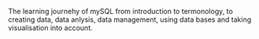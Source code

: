 The learning journehy of mySQL from introduction to termonology, to creating data, data anlysis, data management, using data bases and taking visualisation into account.
